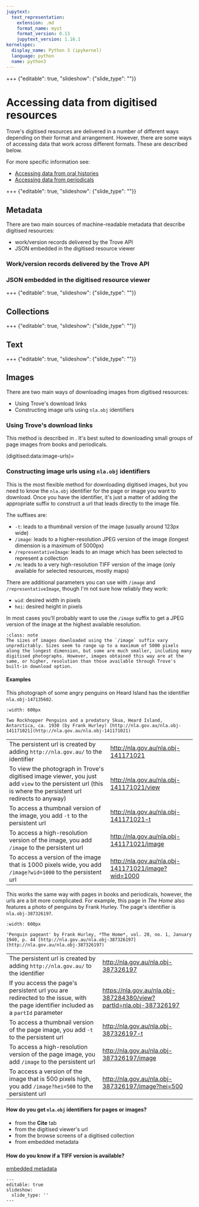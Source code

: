 ```yaml
---
jupytext:
  text_representation:
    extension: .md
    format_name: myst
    format_version: 0.13
    jupytext_version: 1.16.1
kernelspec:
  display_name: Python 3 (ipykernel)
  language: python
  name: python3
---
```


+++ {"editable": true, "slideshow": {"slide_type": ""}}

# Accessing data from digitised resources

Trove's digitised resources are delivered in a number of different ways depending on their format and arrangement. However, there are some ways of accessing data that work across different formats. These are described below.

For more specific information see:

- [Accessing data from oral histories](oral-histories/accessing-data.md)
- [Accessing data from periodicals](periodicals/accessing-data.md)

+++ {"editable": true, "slideshow": {"slide_type": ""}}

## Metadata

There are two main sources of machine-readable metadata that describe digitised resources:

- work/version records delivered by the Trove API
- JSON embedded in the digitised resource viewer

### Work/version records delivered by the Trove API

### JSON embedded in the digitised resource viewer

+++ {"editable": true, "slideshow": {"slide_type": ""}}

## Collections

+++ {"editable": true, "slideshow": {"slide_type": ""}}

## Text

+++ {"editable": true, "slideshow": {"slide_type": ""}}

## Images

There are two main ways of downloading images from digitised resources:

- Using Trove's download links
- Constructing image urls using `nla.obj` identifiers

### Using Trove's download links

This method is described in [](how-to/download-items-text-images.md). It's best suited to downloading small groups of page images from books and periodicals.

(digitised:data:image-urls)=
### Constructing image urls using `nla.obj` identifiers

This is the most flexible method for downloading digitised images, but you need to know the `nla.obj` identifier for the page or image you want to download. Once you have the identifier, it's just a matter of adding the appropriate suffix to construct a url that leads directly to the image file.

The suffixes are:

- `-t`: leads to a thumbnail version of the image (usually around 123px wide)
- `/image`: leads to a higher-resolution JPEG version of the image (longest dimension is a maximum of 5000px)
- `/representativeImage`: leads to an image which has been selected to represent a collection
- `/m`: leads to a very high-resolution TIFF version of the image (only available for selected resources, mostly maps)

There are additional parameters you can use with `/image` and `/representativeImage`, though I'm not sure how reliably they work:

- `wid`: desired width in pixels
- `hei`: desired height in pixels

In most cases you'll probably want to use the `/image` suffix to get a JPEG version of the image at the highest available resolution. 

```{admonition} Image sizes
:class: note
The sizes of images downloaded using the `/image` suffix vary unpredictably. Sizes seem to range up to a maximum of 5000 pixels along the longest dimension, but some are much smaller, including many digitised photographs. However, images obtained this way are at the same, or higher, resolution than those available through Trove's built-in download option.
```

#### Examples

This photograph of some angry penguins on Heard Island has the identifier `nla.obj-147135602`.

```{figure} /images/nla.obj-141171021.jpg
:width: 600px

Two Rockhopper Penguins and a predatory Skua, Heard Island, Antarctica, ca. 1930 (by Frank Hurley) [http://nla.gov.au/nla.obj-141171021](http://nla.gov.au/nla.obj-141171021)
```

|  |  |
|-------------|-----|
|The persistent url is created by adding `http://nla.gov.au/` to the identifier|<http://nla.gov.au/nla.obj-141171021>|
|To view the photograph in Trove's digitised image viewer, you just add `view` to the persistent url (this is where the persistent url redirects to anyway)|<http://nla.gov.au/nla.obj-141171021/view>|
|To access a thumbnail version of the image, you add `-t` to the persistent url|<http://nla.gov.au/nla.obj-141171021-t>|
|To access a high-resolution version of the image, you add `/image` to the persistent url|<http://nla.gov.au/nla.obj-141171021/image>|
|To access a version of the image that is 1000 pixels wide, you add `/image?wid=1000` to the persistent url|<http://nla.gov.au/nla.obj-141171021/image?wid=1000>|

This works the same way with pages in books and periodicals, however, the urls are a bit more complicated. For example, this page in *The Home* also features a photo of penguins by Frank Hurley. The page's identifier is `nla.obj-387326197`.

```{figure} /images/nla.obj-387326197.jpg
:width: 600px

'Penguin pageant' by Frank Hurley, *The Home*, vol. 20, no. 1, January 1940, p. 44 [http://nla.gov.au/nla.obj-387326197](http://nla.gov.au/nla.obj-387326197)
```
|  |  |
|-------------|-----|
|The persistent url is created by adding `http://nla.gov.au/` to the identifier|<http://nla.gov.au/nla.obj-387326197>|
|If you access the page's persistent url you are redirected to the issue, with the page identifier included as a `partId` parameter|<https://nla.gov.au/nla.obj-387284380/view?partId=nla.obj-387326197>|
|To access a thumbnail version of the page image, you add `-t` to the persistent url|<http://nla.gov.au/nla.obj-387326197-t>|
|To access a high-resolution version of the page image, you add `/image` to the persistent url|<http://nla.gov.au/nla.obj-387326197/image>|
|To access a version of the image that is 500 pixels high, you add `/image?hei=500` to the persistent url|<http://nla.gov.au/nla.obj-387326197/image?hei=500>|

#### How do you get `nla.obj` identifiers for pages or images?

- from the **Cite** tab
- from the digitised viewer's url
- from the browse screens of a digitised collection
- from embedded metadata

#### How do you know if a TIFF version is available?

[embedded metadata](digitised:howto:embedded:images)

```{code-cell} ipython3
---
editable: true
slideshow:
  slide_type: ''
---

```

